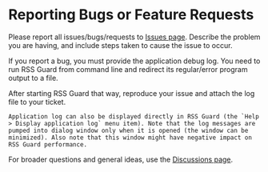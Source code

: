 Reporting Bugs or Feature Requests
==================================
Please report all issues/bugs/requests to [Issues page](https://github.com/martinrotter/rssguard/issues). Describe the problem you are having, and include steps taken to cause the issue to occur.

If you report a bug, you must provide the application debug log. You need to run RSS Guard from command line and redirect its regular/error program output to a file.

After starting RSS Guard that way, reproduce your issue and attach the log file to your ticket.

```{attention}
Application log can also be displayed directly in RSS Guard (the `Help > Display application log` menu item). Note that the log messages are pumped into dialog window only when it is opened (the window can be minimized). Also note that this window might have negative impact on RSS Guard performance.
```

For broader questions and general ideas, use the [Discussions page](https://github.com/martinrotter/rssguard/discussions).